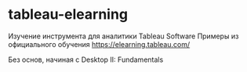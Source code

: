 # tableau-elearning
Изучение инструмента для аналитики Tableau Software
Примеры из официального обучения https://elearning.tableau.com/

Без основ, начиная с Desktop II: Fundamentals
